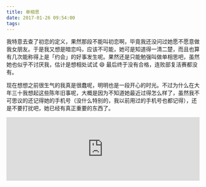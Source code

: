 ```yaml
---
title: 单相思
date: 2017-01-26 09:54:00
tags:
---
```


我特意去查了初恋的定义，果然那段不能叫初恋啊，毕竟我还没问过她愿不愿意做我女朋友。于是我又想是暗恋吗，应该不可能，她可是知道得一清二楚，而且也算有几次能称得上是「约会」的好事发生呢。果然还是只能勉强叫做单相思吧，虽然她也似乎不讨厌我，估计是想相处试试 😄 最后终于没有合格，连败部复活赛都没有。

现在想想之前很生气的我真是很蠢呢，明明也是一段开心的时光。不过为什么在大年三十我想起这些陈年旧事呢，大概是因为不知道她最近过得怎么样了，虽然我不可思议的还记得她的手机号（没什么特别的，我以前用过的手机号也都记得），还是不要打扰吧，她已经有真正重要的东西了。

<iframe width="100%" height="166" scrolling="no" frameborder="no" src="https://w.soundcloud.com/player/?url=https%3A//api.soundcloud.com/tracks/61923187&amp;color=ff5500&amp;auto_play=true&amp;hide_related=false&amp;show_comments=true&amp;show_user=true&amp;show_reposts=false"></iframe>
